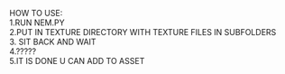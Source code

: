 HOW TO USE: <br>
1.RUN NEM.PY  <br>
2.PUT IN TEXTURE DIRECTORY WITH TEXTURE FILES IN SUBFOLDERS  <br>
3. SIT BACK AND WAIT  <br>
4.?????  <br>
5.IT IS DONE U CAN ADD TO ASSET  <br>
